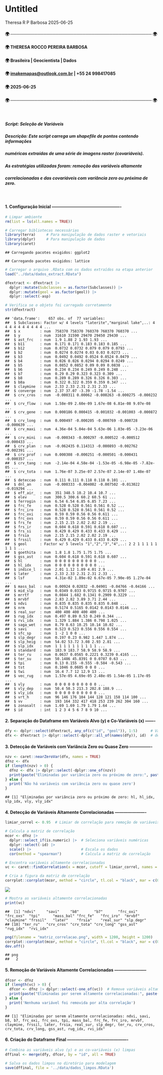 Untitled
================
Theresa R P Barbosa
2025-06-25

#### 🌍 ─────────────────────────────────────────────── 🌍

#### 🌍 THERESA ROCCO PEREIRA BARBOSA

#### 🌍 Brasileira \| Geocientista \| Dados

#### 🌍 <imakemapas@outlook.com.br> \| +55 24 998417085

#### 🌍 2025-06-25

#### 🌍 ─────────────────────────────────────────────── 🌍

<br>

##### Script: Seleção de Variáveis

##### Descrição: Este script carrega um shapefile de pontos contendo informações

##### numéricas extraídas de uma série de imagens raster (covariáveis).

##### As estratégias utilizadas foram: remoção das variáveis altamente

##### correlacionadas e das covariáveis com variância zero ou próxima de zero.

<br>

#### 1. Configuração Inicial ————————————————-

``` r
# Limpar ambiente
rm(list = ls(all.names = TRUE))

# Carregar bibliotecas necessárias
library(terra)     # Para manipulação de dados raster e vetoriais
library(dplyr)     # Para manipulação de dados
library(caret)
```

    ## Carregando pacotes exigidos: ggplot2

    ## Carregando pacotes exigidos: lattice

``` r
# Carregar o arquivo .RData com os dados extraídos na etapa anterior
load("../data/dados_extract.RData")

dfextract <- dfextract |> 
  dplyr::mutate(Subclasses = as.factor(Subclasses)) |> 
  dplyr::mutate(geol = as.factor(geol)) |> 
  dplyr::select(-asp)

# Verifica se o objeto foi carregado corretamente
str(dfextract)
```

    ## 'data.frame':    657 obs. of  77 variables:
    ##  $ Subclasses: Factor w/ 4 levels "laterite","marginal lake",..: 4 4 4 4 4 4 4 4 4 4 ...
    ##  $ x         : num  758370 758370 760370 760370 760370 ...
    ##  $ y         : num  31610 31590 29470 29450 29430 ...
    ##  $ ast_frc   : num  1.9 1.88 2 1.93 1.93 ...
    ##  $ b11       : num  0.171 0.171 0.183 0.183 0.185 ...
    ##  $ b12       : num  0.0732 0.0732 0.079 0.079 0.0793 ...
    ##  $ b2        : num  0.0274 0.0274 0.03 0.03 0.0273 ...
    ##  $ b3        : num  0.0492 0.0492 0.0524 0.0524 0.0479 ...
    ##  $ b4        : num  0.026 0.026 0.0294 0.0294 0.0249 ...
    ##  $ b5        : num  0.0852 0.0852 0.09 0.09 0.0838 ...
    ##  $ b6        : num  0.234 0.234 0.249 0.249 0.248 ...
    ##  $ b7        : num  0.29 0.29 0.323 0.323 0.309 ...
    ##  $ b8        : num  0.289 0.289 0.326 0.326 0.303 ...
    ##  $ b8a       : num  0.322 0.322 0.359 0.359 0.347 ...
    ##  $ claymine  : num  2.33 2.33 2.31 2.31 2.33 ...
    ##  $ converge  : num  2.37 37.07 -3.39 -1.78 -1.54 ...
    ##  $ crv_cros  : num  -0.000311 0.00062 -0.000263 -0.000275 -0.000232 ...
    ##  $ crv_flow  : num  1.58e-09 2.60e-09 1.67e-08 6.81e-08 9.07e-08 ...
    ##  $ crv_gene  : num  0.000186 0.000415 -0.001032 -0.001003 -0.000872 ...
    ##  $ crv_long  : num  0.000497 -0.000205 -0.000769 -0.000728 -0.000639 ...
    ##  $ crv_maxi  : num  4.36e-04 5.04e-04 5.63e-06 1.03e-05 -3.23e-06 ...
    ##  $ crv_mini  : num  -0.000343 -0.000297 -0.000522 -0.000512 -0.000433 ...
    ##  $ crv_plan  : num  -0.062435 0.114313 -0.000893 -0.002762 -0.002391 ...
    ##  $ crv_prof  : num  0.000308 -0.000251 -0.000501 -0.000431 -0.000357 ...
    ##  $ crv_tang  : num  -2.14e-04 4.58e-04 -1.53e-05 -6.98e-05 -7.82e-05 ...
    ##  $ crv_tota  : num  1.76e-07 3.25e-07 2.57e-07 2.14e-07 1.48e-07 ...
    ##  $ deteccao  : num  0.111 0.111 0.118 0.118 0.101 ...
    ##  $ dnl_an    : num  -0.000333 -0.004002 -0.007502 -0.013022 -0.019294 ...
    ##  $ eff_air_  : num  351 348.5 10.2 10.4 10.7 ...
    ##  $ elev      : num  300.5 300.6 60.2 60.5 61 ...
    ##  $ ferrogin  : num  6.54 6.54 6.85 6.85 7.23 ...
    ##  $ frc_fe    : num  0.528 0.528 0.561 0.561 0.52 ...
    ##  $ frc_iro   : num  0.528 0.528 0.561 0.561 0.52 ...
    ##  $ frc_oxi   : num  0.59 0.59 0.56 0.56 0.611 ...
    ##  $ frc_oxs   : num  0.59 0.59 0.56 0.56 0.611 ...
    ##  $ frs_fe    : num  2.15 2.15 2.02 2.02 2.19 ...
    ##  $ frs_ir    : num  0.604 0.618 0.591 0.618 0.607 ...
    ##  $ frs_si    : num  0.429 0.429 0.433 0.433 0.429 ...
    ##  $ frsia     : num  2.15 2.15 2.02 2.02 2.19 ...
    ##  $ frssil    : num  0.429 0.429 0.433 0.433 0.429 ...
    ##  $ geol      : Factor w/ 5 levels "1","2","3","4",..: 2 2 1 1 1 1 1 1 1 1 ...
    ##  $ goethita  : num  1.8 1.8 1.75 1.75 1.75 ...
    ##  $ gss_ast   : num  0.604 0.618 0.591 0.618 0.607 ...
    ##  $ hl        : num  0 0 0 0 0 0 0 0 0 0 ...
    ##  $ hl_idx    : num  0 0 0 0 0 0 0 0 0 0 ...
    ##  $ indice_l  : num  2.01 1.12 1.89 4.01 2.9 ...
    ##  $ later     : num  2.33 2.33 2.31 2.31 2.33 ...
    ##  $ lsf       : num  4.31e-02 1.89e-02 6.67e-05 7.90e-05 1.27e-04 ...
    ##  $ mass_bal  : num  0.00924 0.02032 -0.04901 -0.04766 -0.04166 ...
    ##  $ mid_slp   : num  0.0349 0.033 0.9715 0.9715 0.9707 ...
    ##  $ mrrtf     : num  0.0844 1.682 0.1341 0.2909 0.3229 ...
    ##  $ mrvbf     : num  2.83 2.82 3.89 3.71 2.44 ...
    ##  $ ndvi      : num  0.835 0.835 0.835 0.835 0.848 ...
    ##  $ nrm       : num  0.5174 0.5165 0.0142 0.0143 0.0146 ...
    ##  $ real_sur  : num  400 400 400 400 400 ...
    ##  $ rug_idx   : num  0.497 0.89 0.53 0.249 0.344 ...
    ##  $ rvi_idx   : num  1.329 1.884 1.386 0.798 1.025 ...
    ##  $ saga_wet  : num  8.79 8.63 10.25 10.14 10.02 ...
    ##  $ savi      : num  0.523 0.523 0.556 0.556 0.554 ...
    ##  $ sfc_sp    : num  1 -2 1 0 0 ...
    ##  $ slp_degr  : num  0.197 0.23 0.982 1.447 1.874 ...
    ##  $ slp_heig  : num  54.02 53.72 3.08 2.93 2.81 ...
    ##  $ slp_idx   : num  1 1 1 1 1 1 1 1 1 1 ...
    ##  $ standard  : num  183.9 183.7 58.9 58.9 58.9 ...
    ##  $ ter_ru    : num  0.0637 0.0565 0.2221 0.3239 0.4165 ...
    ##  $ ter_su    : num  50.1486 45.8391 0 0.0787 0.63 ...
    ##  $ tpi       : num  0.13 0.155 -0.555 -0.584 -0.543 ...
    ##  $ tst       : num  0.1046 0.0605 0 0 0 ...
    ##  $ twi       : num  16.4 7.7 12 12.9 13 ...
    ##  $ vec_rug   : num  1.57e-05 4.69e-05 2.48e-05 1.54e-05 1.17e-05 ...
    ##  $ vly       : num  0 0 0 0 0 0 0 0 0 0 ...
    ##  $ vly_dep   : num  50.4 50.3 213.3 202.8 188.9 ...
    ##  $ vly_idx   : num  0 0 0 0 0 0 0 0 0 0 ...
    ##  $ vrt_h     : num  96 146 176 104 144 128 121 158 114 100 ...
    ##  $ vv        : num  193 164 332 417 418 253 239 262 304 160 ...
    ##  $ zonasalt  : num  1.69 1.69 1.79 1.79 1.64 ...
    ##  $ id        : int  1 2 3 4 5 6 7 8 9 10 ...

#### 2. Separação do Dataframe em Variáveis Alvo (y) e Co-Variáveis (x) ——-

``` r
dfy <- dplyr::select(dfextract, any_of(c("id", "geol")), 1:5)      # Variáveis alvo, id, xy e cov factor
dfx <- dfextract |> dplyr::select(-dplyr::all_of(names(dfy)), id)  # demais covariáveis
```

#### 3. Detecção de Variáveis com Variância Zero ou Quase Zero —————-

``` r
nzv <- caret::nearZeroVar(dfx, names = TRUE)
dfnz <- dfx
if (length(nzv) > 0) {
  dfnz <- dfx |> dplyr::select(-dplyr::one_of(nzv))
  print(paste("Eliminadas por variância zero ou próximo de zero:", paste(nzv, collapse = ", ")))
} else {
  print('Não há variáveis com variância zero ou quase zero')
}
```

    ## [1] "Eliminadas por variância zero ou próximo de zero: hl, hl_idx, slp_idx, vly, vly_idx"

#### 4. Detecção de Variáveis Altamente Correlacionadas ———————-

``` r
limiar_correl <- 0.95  # Limiar de correlação para remoção de variáveis

# Calcula a matriz de correlação
mcor <- dfnz |> 
  dplyr::select_if(is.numeric) |>  # Seleciona variáveis numéricas
  dplyr::select(-id) |> 
  scale() |>                       # Escala os dados
  cor(method = "spearman")         # Calcula a matriz de correlação

# Encontra variáveis altamente correlacionadas
vc <- caret::findCorrelation(x = mcor, cutoff = limiar_correl, names = TRUE)

# Cria a figura da matriz de correlação
corrplot::corrplot(mcor, method = "circle", tl.col = "black", mar = c(0, 0, 5, 0))
```

![](2_unsupervised_select_var_files/figure-gfm/unnamed-chunk-5-1.png)<!-- -->

``` r
# Mostra as variáveis altamente correlacionadas
print(vc)
```

    ##  [1] "ndvi"     "savi"     "b8"       "b7"       "frc_oxi"  "frc_oxs"  "tpi"      "mass_bal" "frc_fe"   "frc_iro"  "mrvbf"    "claymine" "frssil"   "later"    "frsia"    "real_sur" "slp_degr"
    ## [18] "ter_ru"   "crv_cros" "crv_tota" "crv_long" "gss_ast"  "rug_idx"  "rvi_idx"

``` r
png(filename = "matriz_correlacao.png", width = 1200, height = 1200)
corrplot::corrplot(mcor, method = "circle", tl.col = "black", mar = c(0, 0, 5, 0))
dev.off()
```

    ## png 
    ##   2

#### 5. Remoção de Variáveis Altamente Correlacionadas ———————–

``` r
dfcor <- dfnz
if (length(vc) > 0) {
  dfcor <- dfnz |> dplyr::select(-one_of(vc))  # Remove variáveis altamente correlacionadas
  print(paste("Eliminadas por serem altamente correlacionadas:", paste(vc, collapse = ", ")))
} else {
  print('Nenhuma variável foi removida por alta correlação')
}
```

    ## [1] "Eliminadas por serem altamente correlacionadas: ndvi, savi, b8, b7, frc_oxi, frc_oxs, tpi, mass_bal, frc_fe, frc_iro, mrvbf, claymine, frssil, later, frsia, real_sur, slp_degr, ter_ru, crv_cros, crv_tota, crv_long, gss_ast, rug_idx, rvi_idx"

#### 6. Criação do Dataframe Final ——————————————-

``` r
# Combina as variáveis alvo (y) e as co-variáveis (x) limpas
dffinal <- merge(dfy, dfcor, by = "id", all = TRUE)

# Salva os dados limpos no diretório para modelagem
save(dffinal, file = '../data/dados_limpos.RData')
```
